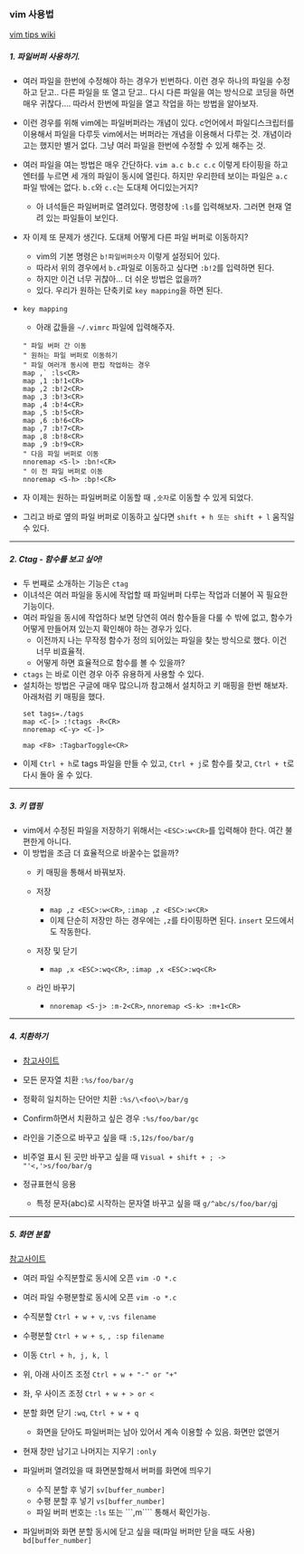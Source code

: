 ### vim 사용법

[vim tips wiki](https://vim.fandom.com/wiki/Vim_Tips_Wiki)

##### 1. 파일버퍼 사용하기.

- 여러 파일을 한번에 수정해야 하는 경우가 빈번하다. 이런 경우 하나의 파일을 수정하고 닫고.. 다른 파일을 또 열고 닫고.. 다시 다른 파일을 여는 방식으로 코딩을 하면 매우 귀찮다.... 따라서 한번에 파일을 열고 작업을 하는 방법을 알아보자.

- 이런 경우를 위해 vim에는 파일버퍼라는 개념이 있다. c언어에서 파일디스크립터를 이용해서 파일을 다루듯 vim에서는 버퍼라는 개념을 이용해서 다루는 것. 개념이라고는 했지만 별거 없다. 그냥 여러 파일을 한번에 수정할 수 있게 해주는 것.

- 여러 파일을 여는 방법은 매우 간단하다.  ```vim a.c b.c c.c``` 이렇게 타이핑을 하고 엔터를 누르면 세 개의 파일이 동시에 열린다. 하지만 우리한테 보이는 파일은 ```a.c``` 파일 밖에는 없다. ```b.c```와 ```c.c```는 도대체 어디있는거지?
  - 아 녀석들은 파일버퍼로 열려있다. 명령창에 ```:ls```를 입력해보자. 그러면 현재 열려 있는 파일들이 보인다.
- 자 이제 또 문제가 생긴다. 도대체 어떻게 다른 파일 버퍼로 이동하지?
  - vim의 기본 명령은 ```b!파일버퍼숫자``` 이렇게 설정되어 있다.
  - 따라서 위의 경우에서 ```b.c```파일로 이동하고 싶다면 ```:b!2```를 입력하면 된다.
  - 하지만 이건 너무 귀찮아... 더 쉬운 방법은 없을까?
  - 있다. 우리가 원하는 단축키로 ```key mapping```을 하면 된다.
  
- ```key mapping```
  - 아래 값들을 ```~/.vimrc``` 파일에 입력해주자.
  ```
  " 파일 버퍼 간 이동
  " 원하는 파일 버퍼로 이동하기
  " 파일 여러개 동시에 편집 작업하는 경우
  map ,` :ls<CR>
  map ,1 :b!1<CR>
  map ,2 :b!2<CR>
  map ,3 :b!3<CR>
  map ,4 :b!4<CR>
  map ,5 :b!5<CR>
  map ,6 :b!6<CR>
  map ,7 :b!7<CR>
  map ,8 :b!8<CR>
  map ,9 :b!9<CR>
  " 다음 파일 버퍼로 이동
  nnoremap <S-l> :bn!<CR>
  " 이 전 파일 버퍼로 이동
  nnoremap <S-h> :bp!<CR>
  ```
- 자 이제는 원하는 파일버퍼로 이동할 때 ```,숫자```로 이동할 수 있게 되었다.
- 그리고 바로 옆의 파일 버퍼로 이동하고 싶다면 ```shift + h 또는 shift + l``` 움직일 수 있다.

-----

##### 2. Ctag - 함수를 보고 싶어!

- 두 번째로 소개하는 기능은 ```ctag```
- 이녀석은 여러 파일을 동시에 작업할 때 파일버퍼 다루는 작업과 더불어 꼭 필요한 기능이다.
- 여러 파일을 동시에 작업하다 보면 당연히 여러 함수들을 다룰 수 밖에 없고, 함수가 어떻게 만들어져 있는지 확인해야 하는 경우가 있다. 
  - 이전까지 나는 무작정 함수가 정의 되어있는 파일을 찾는 방식으로 했다. 이건 너무 비효율적.
  - 어떻게 하면 효율적으로 함수를 볼 수 있을까?
- ```ctags``` 는 바로 이런 경우 아주 유용하게 사용할 수 있다.
- 설치하는 방법은 구글에 매우 많으니까 참고해서 설치하고 키 매핑을 한번 해보자. 아래처럼 키 매핑을 했다.
  ```
  set tags=./tags
  map <C-[> :!ctags -R<CR>
  nnoremap <C-y> <C-]>

  map <F8> :TagbarToggle<CR>
  ```
- 이제 ```Ctrl + h```로 tags 파일을 만들 수 있고, ```Ctrl + j```로 함수를 찾고, ```Ctrl + t```로 다시 돌아 올 수 있다.


-----
##### 3. 키 맵핑

- vim에서 수정된 파일을 저장하기 위해서는 ```<ESC>:w<CR>```를 입력해야 한다. 여간 불편한게 아니다.
- 이 방법을 조금 더 효율적으로 바꿀수는 없을까?
  - 키 매핑을 통해서 바꿔보자.
  
  - 저장
    - ```map ,z <ESC>:w<CR>```, ```:imap ,z <ESC>:w<CR>```
    - 이제 단순히 저장만 하는 경우에는 ```,z```를 타이핑하면 된다. ```insert``` 모드에서도 작동한다.
  
  - 저장 및 닫기
    - ```map ,x <ESC>:wq<CR>```, ```:imap ,x <ESC>:wq<CR>```

  - 라인 바꾸기
    - ```nnoremap <S-j> :m-2<CR>```, ```nnoremap <S-k> :m+1<CR>```
    
-----
##### 4. 치환하기

- [참고사이트](https://vim.fandom.com/wiki/Search_and_replace)

- 모든 문자열 치환
  ```:%s/foo/bar/g```
  
- 정확히 일치하는 단어만 치환
  ```:%s/\<foo\>/bar/g```
  
- Confirm하면서 치환하고 싶은 경우
  ```:%s/foo/bar/gc```

- 라인을 기준으로 바꾸고 싶을 때
  ```:5,12s/foo/bar/g```
  
- 비주얼 표시 된 곳만 바꾸고 싶을 때
  ```Visual + shift + ; -> "'<,'>s/foo/bar/g```

- 정규표현식 응용
  - 특정 문자(abc)로 시작하는 문자열 바꾸고 싶을 때
    ```g/^abc/s/foo/bar/g```j
    
-----    
##### 5. 화면 분할

[참고사이트](https://thoughtbot.com/blog/vim-splits-move-faster-and-more-naturally)

- 여러 파일 수직분할로 동시에 오픈
  ```vim -O *.c```

- 여러 파일 수평분할로 동시에 오픈
  ```vim -o *.c```

- 수직분할
  ```Ctrl + w + v```, ```:vs filename```
  
- 수평분할
  ```Ctrl + w + s```, ```, :sp filename```
 
- 이동
  ```Ctrl + h, j, k, l```
  
- 위, 아래 사이즈 조정
  ```Ctrl + w + "-" or "+"```

- 좌, 우 사이즈 조정
  ```Ctrl + w + > or < ```
  
  
- 분할 화면 닫기
  ```:wq```, ```Ctrl + w + q```
  - 화면을 닫아도 파일버퍼는 남아 있어서 계속 이용할 수 있음. 화면만 없앤거
  
- 현재 창만 남기고 나머지는 지우기
  ```:only```
  
- 파일버퍼 열려있을 때 화면분할해서 버퍼를 화면에 띄우기
  - 수직 분할 후 넣기
    ```sv[buffer_number]```
  - 수평 분할 후 넣기
    ```vs[buffer_number]```
  - 파일 버퍼 번호는 ```:ls``` 또는 ```,m\```` 통해서 확인가능.
  
- 파일버퍼와 화면 분할 동시에 닫고 싶을 때(파일 버퍼만 닫을 때도 사용)
  ```bd[buffer_number]```
  
  
  
  
  
  
  
  
  
